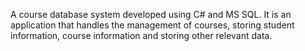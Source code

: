 A course database system developed using C# and MS
 SQL. It is an application that handles the management
 of courses, storing student information, course
 information and storing other relevant data.
